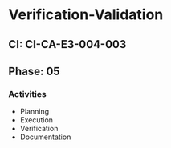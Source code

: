 # Verification-Validation

## CI: CI-CA-E3-004-003
## Phase: 05

### Activities
- Planning
- Execution
- Verification
- Documentation
